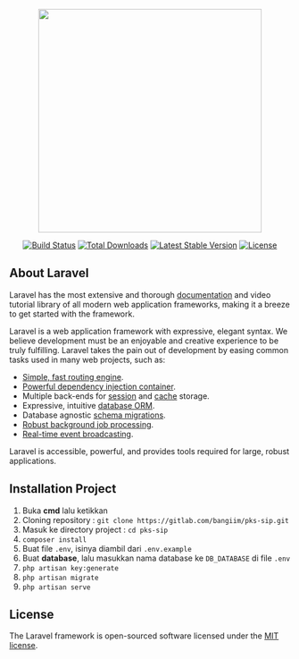 <p align="center"><img src="https://res.cloudinary.com/dtfbvvkyp/image/upload/v1566331377/laravel-logolockup-cmyk-red.svg" width="400"></p>

<p align="center">
<a href="https://travis-ci.org/laravel/framework"><img src="https://travis-ci.org/laravel/framework.svg" alt="Build Status"></a>
<a href="https://packagist.org/packages/laravel/framework"><img src="https://poser.pugx.org/laravel/framework/d/total.svg" alt="Total Downloads"></a>
<a href="https://packagist.org/packages/laravel/framework"><img src="https://poser.pugx.org/laravel/framework/v/stable.svg" alt="Latest Stable Version"></a>
<a href="https://packagist.org/packages/laravel/framework"><img src="https://poser.pugx.org/laravel/framework/license.svg" alt="License"></a>
</p>

## About Laravel

Laravel has the most extensive and thorough [documentation](https://laravel.com/docs) and video tutorial library of all modern web application frameworks, making it a breeze to get started with the framework.

Laravel is a web application framework with expressive, elegant syntax. We believe development must be an enjoyable and creative experience to be truly fulfilling. Laravel takes the pain out of development by easing common tasks used in many web projects, such as:

- [Simple, fast routing engine](https://laravel.com/docs/routing).
- [Powerful dependency injection container](https://laravel.com/docs/container).
- Multiple back-ends for [session](https://laravel.com/docs/session) and [cache](https://laravel.com/docs/cache) storage.
- Expressive, intuitive [database ORM](https://laravel.com/docs/eloquent).
- Database agnostic [schema migrations](https://laravel.com/docs/migrations).
- [Robust background job processing](https://laravel.com/docs/queues).
- [Real-time event broadcasting](https://laravel.com/docs/broadcasting).

Laravel is accessible, powerful, and provides tools required for large, robust applications.

## Installation Project
1. Buka **cmd** lalu ketikkan
2. Cloning repository : `git clone https://gitlab.com/bangiim/pks-sip.git`
3. Masuk ke directory project : `cd pks-sip`
4. `composer install`
5. Buat file `.env`, isinya diambil dari `.env.example`
6. Buat **database**, lalu masukkan nama database ke `DB_DATABASE` di file `.env`
7. `php artisan key:generate`
8. `php artisan migrate`
9. `php artisan serve`

## License

The Laravel framework is open-sourced software licensed under the [MIT license](https://opensource.org/licenses/MIT).
